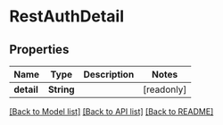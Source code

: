 # RestAuthDetail

## Properties

Name | Type | Description | Notes
------------ | ------------- | ------------- | -------------
**detail** | **String** |  | [readonly]

[[Back to Model list]](../README.md#documentation-for-models) [[Back to API list]](../README.md#documentation-for-api-endpoints) [[Back to README]](../README.md)


